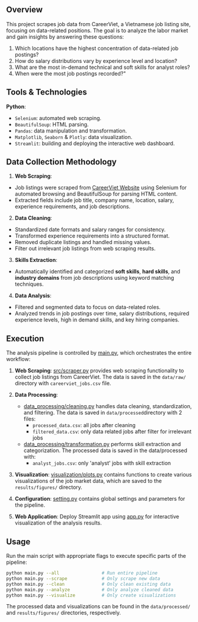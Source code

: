 ## Overview
This project scrapes job data from CareerViet, a Vietnamese job listing site, focusing on data-related positions. 
The goal is to analyze the labor market and gain insights by answering these questions:
1. Which locations have the highest concentration of data-related job postings?
2. How do salary distributions vary by experience level and location?
3. What are the most in-demand technical and soft skills for analyst roles?
4. When were the most job postings recorded?"
            
## Tools & Technologies
**Python**:
- `Selenium`: automated web scraping.
- `BeautifulSoup`: HTML parsing.
- `Pandas`: data manipulation and transformation.
- `Matplotlib`, `Seaborn` & `Plotly`: data visualization.
- `Streamlit`: building and deploying the interactive web dashboard.
     
## Data Collection Methodology
1. **Web Scraping**: 
- Job listings were scraped from [CareerViet Website](https://careerviet.vn/viec-lam/data-k-vi.html) using Selenium for automated browsing and BeautifulSoup for parsing HTML content.
- Extracted fields include job title, company name, location, salary, experience requirements, and job descriptions.

                    
2. **Data Cleaning**: 
- Standardized date formats and salary ranges for consistency.
- Transformed experience requirements into a structured format.
- Removed duplicate listings and handled missing values.
- Filter out irrelevant job listings from web scraping results.

                    
3. **Skills Extraction**:
- Automatically identified and categorized **soft skills**, **hard skills**, and **industry domains** from job descriptions using keyword matching techniques.

                    
4. **Data Analysis**:
- Filtered and segmented data to focus on data-related roles.
- Analyzed trends in job postings over time, salary distributions, required experience levels, high in demand skills, and key hiring companies.

## Execution
The analysis pipeline is controlled by [main.py](https://github.com/phuongtrinhsmile2307/Job-Scraping/blob/main/main.py), which orchestrates the entire workflow:

1. **Web Scraping**: [src/scraper.py](https://github.com/phuongtrinhsmile2307/Job-Scraping/blob/main/src/scraper.py) provides web scraping functionality to collect job listings from CareerViet. The data is saved in the `data/raw/` directory with `careerviet_jobs.csv` file. 

2. **Data Processing**:
   * [data_processing/cleaning.py](https://github.com/phuongtrinhsmile2307/Job-Scraping/blob/main/data_processing/cleaning.py) handles data cleaning, standardization, and filtering. The data is saved in `data/processed`directory with 2 files: 
     * `processed_data.csv`: all jobs after cleaning
     * `filtered_data.csv`: only data related jobs after filter for irrelevant jobs
   * [data_processing/transformation.py](https://github.com/phuongtrinhsmile2307/Job-Scraping/blob/main/data_processing/transformation.py) performs skill extraction and categorization. The processed data is saved in the data/processed with:
     * `analyst_jobs.csv`: only 'analyst' jobs with skill extraction


3. **Visualization**: [visualization/plots.py](https://github.com/phuongtrinhsmile2307/Job-Scraping/blob/main/visualization/plots.py) contains functions to create various visualizations of the job market data, which are saved to the `results/figures/` directory.

4. **Configuration**: [setting.py](https://github.com/phuongtrinhsmile2307/Job-Scraping/blob/main/config/setting.py) contains global settings and parameters for the pipeline.

5. **Web Application**: Deploy Streamlit app using [app.py](https://github.com/phuongtrinhsmile2307/Job-Scraping/blob/main/app.py) for interactive visualization of the analysis results.

## Usage

Run the main script with appropriate flags to execute specific parts of the pipeline:

```bash
python main.py --all                # Run entire pipeline
python main.py --scrape             # Only scrape new data
python main.py --clean              # Only clean existing data
python main.py --analyze            # Only analyze cleaned data
python main.py --visualize          # Only create visualizations
```

The processed data and visualizations can be found in the `data/processed/` and `results/figures/` directories, respectively.
